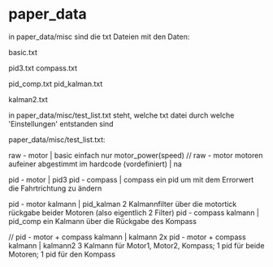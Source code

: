# paper_data

in paper_data/misc sind die txt Dateien mit den Daten:

basic.txt

pid3.txt
compass.txt

pid_comp.txt
pid_kalman.txt

kalman2.txt


in paper_data/misc/test_list.txt steht, welche txt datei durch welche 'Einstellungen' entstanden sind


paper_data/misc/test_list.txt:

raw - motor | basic
	einfach nur motor_power(speed)
// raw - motor motoren aufeiner abgestimmt im hardcode (vordefiniert) | na

pid - motor | pid3
pid - compass | compass
	ein pid um mit dem Errorwert die Fahrtrichtung zu ändern

pid - motor kalmann | pid_kalman
	2 Kalmannfilter über die motortick rückgabe beider Motoren (also eigentlich 2 Filter)
pid - compass kalmann | pid_comp
	ein Kalmann über die Rückgabe des Kompass

// pid - motor + compass kalmann | kalmann
2x pid - motor + compass kalmann | kalmann2
	3 Kalmann für Motor1, Motor2, Kompass; 1 pid für beide Motoren; 1 pid für den Kompass

